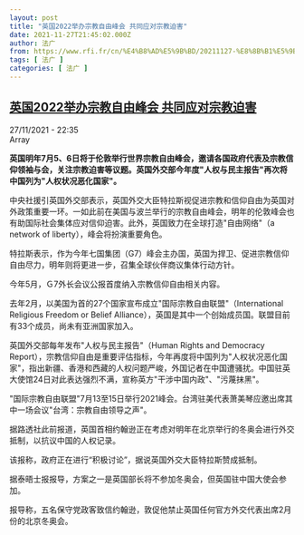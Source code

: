 ```yaml
---
layout: post
title: "英国2022举办宗教自由峰会 共同应对宗教迫害"
date: 2021-11-27T21:45:02.000Z
author: 法广
from: https://www.rfi.fr/cn/%E4%B8%AD%E5%9B%BD/20211127-%E8%8B%B1%E5%9B%BD2022%E4%B8%BE%E5%8A%9E%E5%AE%97%E6%95%99%E8%87%AA%E7%94%B1%E5%B3%B0%E4%BC%9A-%E5%85%B1%E5%90%8C%E5%BA%94%E5%AF%B9%E5%AE%97%E6%95%99%E8%BF%AB%E5%AE%B3
tags: [ 法广 ]
categories: [ 法广 ]
---
```

<!--1638049502000-->
[英国2022举办宗教自由峰会 共同应对宗教迫害](https://www.rfi.fr/cn/%E4%B8%AD%E5%9B%BD/20211127-%E8%8B%B1%E5%9B%BD2022%E4%B8%BE%E5%8A%9E%E5%AE%97%E6%95%99%E8%87%AA%E7%94%B1%E5%B3%B0%E4%BC%9A-%E5%85%B1%E5%90%8C%E5%BA%94%E5%AF%B9%E5%AE%97%E6%95%99%E8%BF%AB%E5%AE%B3)
------

<div>
<div>27/11/2021 - 22:35</div>Array<p><strong>                    英国明年7月5、6日将于伦敦举行世界宗教自由峰会，邀请各国政府代表及宗教信仰领袖与会，关注宗教迫害等议题。英国外交部今年度"人权与民主报告"再次将中国列为"人权状况恶化国家"。                </strong></p><div >                    <p>中央社援引英国外交部表示，英国外交大臣特拉斯视促进宗教和信仰自由为英国对外政策重要一环。一如此前在美国与波兰举行的宗教自由峰会，明年的伦敦峰会也有助国际社会集体应对信仰迫害。此外，英国致力在全球打造"自由网络"（a network of liberty），峰会将扮演重要角色。</p><p>特拉斯表示，作为今年七国集团（G7）峰会主办国，英国为捍卫、促进宗教信仰自由尽力，明年则将更进一步，召集全球伙伴商议集体行动方针。</p><p>今年5月，Ｇ7外长会议公报首度纳入宗教信仰自由相关内容。</p><p>去年2月，以美国为首的27个国家宣布成立"国际宗教自由联盟"（International Religious Freedom or Belief Alliance），英国是其中一个创始成员国。联盟目前有33个成员，尚未有亚洲国家加入。</p><p>英国外交部每年发布"人权与民主报告"（Human Rights and Democracy Report），宗教信仰自由是重要评估指标，今年再度将中国列为"人权状况恶化国家"，指出新疆、香港和西藏的人权问题严峻，外国记者在中国遭骚扰。中国驻英大使馆24日对此表达强烈不满，宣称英方"干涉中国内政"、"污蔑抹黑"。</p><p>"国际宗教自由联盟"7月13至15日举行2021峰会。台湾驻美代表萧美琴应邀出席其中一场会议"台湾：宗教自由领导之声"。</p><p>据路透社此前报道，英国首相约翰逊正在考虑对明年在北京举行的冬奥会进行外交抵制，以抗议中国的人权记录。</p><p>该报称，政府正在进行“积极讨论”，据说英国外交大臣特拉斯赞成抵制。</p><p>据泰晤士报报导，方案之一是英国部长将不参加冬奥会，但英国驻中国大使会参加。</p><p>报导称，五名保守党政客致信约翰逊，敦促他禁止英国任何官方外交代表出席2月份的北京冬奥会。</p>                                            <div data-selfpromo-newsletter>    </div>    <div data-selfpromo-app>    </div>                </div>
</div>
